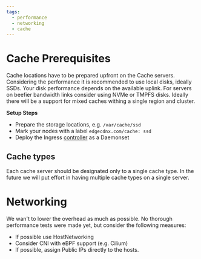 ```yaml
---
tags:
  - performance
  - networking
  - cache
---
```

# Cache Prerequisites
Cache locations have to be prepared upfront on the Cache servers. Considering the performance it is recommended to use local disks, ideally SSDs. Your disk performance depends on the available uplink. For servers on beefier bandwidth links consider using NVMe or TMPFS disks. Ideally there will be a support for mixed caches withing a single region and cluster.

**Setup Steps**

* Prepare the storage locations, e.g. `/var/cache/ssd`
* Mark your nodes with a label `edgecdnx.com/cache: ssd`
* Deploy the Ingress [controller](ingress-nginx.md) as a Daemonset

## Cache types
Each cache server should be designated only to a single cache type. In the future we will put effort in having multiple cache types on a single server.

# Networking
We wan't to lower the overhead as much as possible. No thorough performance tests were made yet, but consider the following measures:

* If possible use HostNetworking
* Consider CNI with eBPF support (e.g. Cilium)
* If possible, assign Public IPs directly to the hosts.
